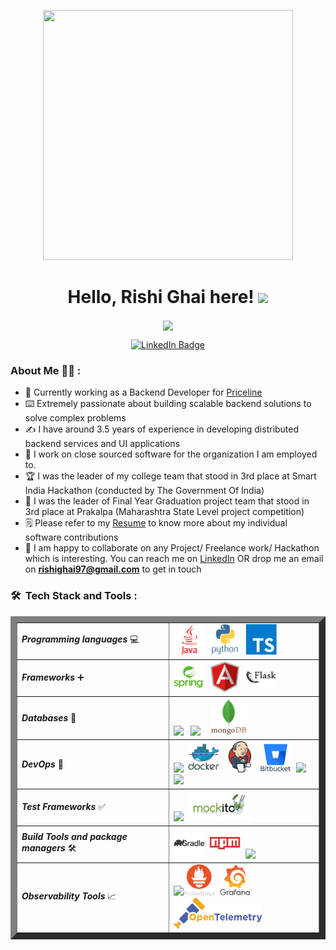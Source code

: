 <body>

<p align="center">
<img width="400" height="400" src="https://thumbs.dreamstime.com/b/programmer-man-vector-stylized-young-developer-person-classic-professional-coding-software-typing-code-flat-cartoon-illustration-101754565.jpg">
</p>

<h1 align="center">Hello, Rishi Ghai here!
<img src="https://media.giphy.com/media/hvRJCLFzcasrR4ia7z/giphy.gif" width="40"></h1>

<p align="center">
<img align="center" src="https://media1.giphy.com/media/USV0ym3bVWQJJmNu3N/giphy.gif?cid=ecf05e47int1akjc2pdxlhknc1xd6osidnl9i12vilcljj0b&rid=giphy.gif&ct=g" width="100"/>
</p>
<p align="center">
<a href="https://www.linkedin.com/in/rishi-ghai-7675b3184/"><img src="https://img.shields.io/badge/LinkedIn-blue?style=for-the-badge&logo=linkedin&logoColor=white" alt="LinkedIn Badge"></a>
</p>


### About Me 👨‍💻 :

- 🏢 Currently working as a Backend Developer for <a href="https://www.priceline.com">Priceline</a>
- ⌨️ Extremely passionate about building scalable backend solutions to solve complex problems
- ✍️ I have around 3.5 years of experience in developing distributed backend services and UI applications
- 📕 I work on close sourced software for the organization I am employed to.
- 🏆 I was the leader of my college team that stood in 3rd place at Smart India Hackathon (conducted by The Government Of India)
- 🏅 I was the leader of Final Year Graduation project team that stood in 3rd place at Prakalpa (Maharashtra State Level project competition)
- 🗒️ Please refer to my [Resume](Rishi's%20Resume.pdf) to know more about my individual software contributions
- 🤝 I am happy to collaborate on any Project/ Freelance work/ Hackathon which is interesting. You can reach me on <a href="https://www.linkedin.com/in/rishi-ghai-7675b3184/">LinkedIn</a> OR drop me an email on <b>rishighai97@gmail.com</b> to get in touch

### 🛠 &nbsp;Tech Stack and Tools :
<table border="10">

<tr>
    <td>
    <b><i>Programming languages</i></b> 💻
    </td>
    <td>
        <img height="50" src="https://raw.githubusercontent.com/devicons/devicon/master/icons/java/java-plain-wordmark.svg">&nbsp;&nbsp;<img height="50" src="https://raw.githubusercontent.com/devicons/devicon/master/icons/python/python-original-wordmark.svg">&nbsp;&nbsp;<img height="50" src="https://raw.githubusercontent.com/devicons/devicon/master/icons/typescript/typescript-plain.svg">
    </td>
</tr>

<tr>
    <td><b><i>Frameworks</i></b> ➕</td>
    <td>
        <img height="50" src="https://raw.githubusercontent.com/devicons/devicon/master/icons/spring/spring-original-wordmark.svg">&nbsp;&nbsp;<img height="50" src="https://raw.githubusercontent.com/devicons/devicon/master/icons/angularjs/angularjs-original.svg">&nbsp;&nbsp;<img height="50" src="https://raw.githubusercontent.com/devicons/devicon/master/icons/flask/flask-original-wordmark.svg">    
    </td>
</tr>

<tr>
    <td><b><i>Databases</i></b> 📁</td>
    <td> 
        <img height="40" src="https://upload.wikimedia.org/wikipedia/commons/f/f4/Elasticsearch_logo.svg">&nbsp;&nbsp; <img height="30" src="https://pipes.datavirtuality.com/wp-content/uploads/sites/2/2021/09/kdb-1-768x206.png"> &nbsp;&nbsp; <img height="60" src="https://raw.githubusercontent.com/devicons/devicon/master/icons/mongodb/mongodb-original-wordmark.svg">
    </td>
</tr>

<tr>
    <td><b><i>DevOps</i></b> 💾 </td>
    <td>
        <img height="50" src="https://upload.wikimedia.org/wikipedia/commons/6/6e/UNIX_logo.svg">&nbsp;&nbsp;<img height="50" src="https://raw.githubusercontent.com/devicons/devicon/master/icons/docker/docker-original-wordmark.svg">&nbsp;&nbsp;<img height="50" src="https://raw.githubusercontent.com/devicons/devicon/master/icons/jenkins/jenkins-original.svg">&nbsp;&nbsp;<img height="50" src="https://raw.githubusercontent.com/devicons/devicon/master/icons/bitbucket/bitbucket-original-wordmark.svg">&nbsp;&nbsp;<img height="50" src="https://upload.wikimedia.org/wikipedia/commons/7/77/Apache_ZooKeeper_logo.svg">&nbsp;&nbsp;<img height="50" src="https://logodix.com/logo/1967091.png">&nbsp;&nbsp;
    </td>
</tr>

<tr>
    <td><b><i>Test Frameworks</i></b> ✅</td>
    <td>
        <img height="50" src="https://junit.org/junit4/images/junit5-banner.png">&nbsp;&nbsp;<img height="50" src="https://raw.githubusercontent.com/mockito/mockito/main/src/javadoc/org/mockito/logo.png">
    </td>
</tr>

<tr>
    <td><b><i>Build Tools and package managers</i></b> 🛠️</td>
    <td>
        <img height="50" src="https://raw.githubusercontent.com/devicons/devicon/master/icons/gradle/gradle-plain-wordmark.svg">&nbsp;&nbsp;<img height="50" src="https://raw.githubusercontent.com/devicons/devicon/master/icons/npm/npm-original-wordmark.svg">&nbsp;&nbsp;<img height="50" src="https://toppng.com/uploads/preview/jfrog-artifactory-ico-11562993736qsiwwo3mrn.png">
    </td>
</tr>

<tr>
    <td><b><i>Observability Tools</i></b> 📈 </td>
    <td>
        <img height="50" src="https://symbols.getvecta.com/stencil_86/23_kibana.6039c2abab.png"><img height="50" src="https://raw.githubusercontent.com/devicons/devicon/master/icons/prometheus/prometheus-original-wordmark.svg">&nbsp;&nbsp;<img height="50" src="https://raw.githubusercontent.com/devicons/devicon/master/icons/grafana/grafana-original-wordmark.svg">&nbsp;&nbsp;<img height="50" src="https://raw.githubusercontent.com/open-telemetry/opentelemetry-rust/main/assets/logo-text.png">
    </td>
</tr>

</table>

</body>
